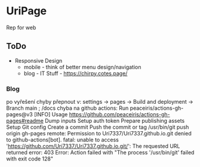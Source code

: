 # UriPage
Rep for web

## ToDo
- Responsive Design 
    - mobile - think of better menu design/navigation
    - blog - IT Stuff - https://chirpy.cotes.page/

### Blog
po vyřešení chyby přepnout v:
settings -> pages ->  Build and deployment -> Branch main ; /docs
chyba na github actions: 
Run peaceiris/actions-gh-pages@v3
[INFO] Usage https://github.com/peaceiris/actions-gh-pages#readme
Dump inputs
Setup auth token
Prepare publishing assets
Setup Git config
Create a commit
Push the commit or tag
  /usr/bin/git push origin gh-pages
  remote: Permission to Uri7337/Uri7337.github.io.git denied to github-actions[bot].
  fatal: unable to access 'https://github.com/Uri7337/Uri7337.github.io.git/': The requested URL returned error: 403
  Error: Action failed with "The process '/usr/bin/git' failed with exit code 128"


